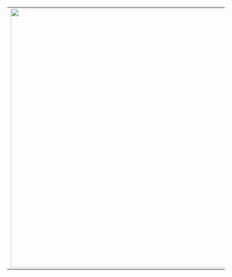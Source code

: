 <table align="center">
  <tr>
    <td>
      <a href="https://github.com/its-vitor/mongeasy">
        <img src="https://github.com/its-vitor/constru-club/assets/146399948/3d87364a-244e-4257-8c59-7c25807ed00f" width="600">
      </a>
    </td>
    <td>
      <a href="https://www.instagram.com/desdobra.app/">
        <img src="https://img.shields.io/badge/Instagram-E4405F?style=for-the-badge&logo=instagram&logoColor=white">
      </a>
    </td>
  </tr>
</table>
<br><br>
